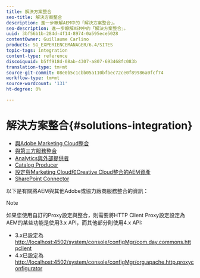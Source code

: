 ```yaml
---
title: 解決方案整合
seo-title: 解決方案整合
description: 進一步瞭解AEM中的「解決方案整合」。
seo-description: 進一步瞭解AEM中的「解決方案整合」。
uuid: 3bf56b1b-284d-4f14-8974-0a595ece5028
contentOwner: Guillaume Carlino
products: SG_EXPERIENCEMANAGER/6.4/SITES
topic-tags: integration
content-type: reference
discoiquuid: b5ff918d-08ab-4307-a807-693468fc083b
translation-type: tm+mt
source-git-commit: 08e0b5c1cbb05a110bfbec72ce0f89986a0fcf74
workflow-type: tm+mt
source-wordcount: '131'
ht-degree: 0%

---
```



# 解決方案整合{#solutions-integration}

* [與Adobe Marketing Cloud整合](/help/sites-administering/marketing-cloud.md)
* [與第三方服務整合](/help/sites-administering/third-party-services.md)
* [Analytics與外部提供者](/help/sites-administering/external-providers.md)
* [Catalog Producer](/help/sites-administering/catalog-producer.md)
* [設定與Marketing Cloud和Creative Cloud整合的AEM資產](/help/sites-administering/configure-assets-cc-integration.md)
* [SharePoint Connector](/help/sites-administering/sharepoint-connector.md)

以下是有關將AEM與其他Adobe或協力廠商服務整合的資訊：

>[!NOTE]
>
>如果您使用自訂的Proxy設定與整合，則需要將HTTP Client Proxy設定設定為AEM的某些功能是使用3.x API，而其他部分則使用4.x API:
>
>* 3.x已設定為 [http://localhost:4502/system/console/configMgr/com.day.commons.httpclient](http://localhost:4502/system/console/configMgr/com.day.commons.httpclient)
>* 4.x已設定為 [http://localhost:4502/system/console/configMgr/org.apache.http.proxyconfigurator](http://localhost:4502/system/console/configMgr/org.apache.http.proxyconfigurator)

>



